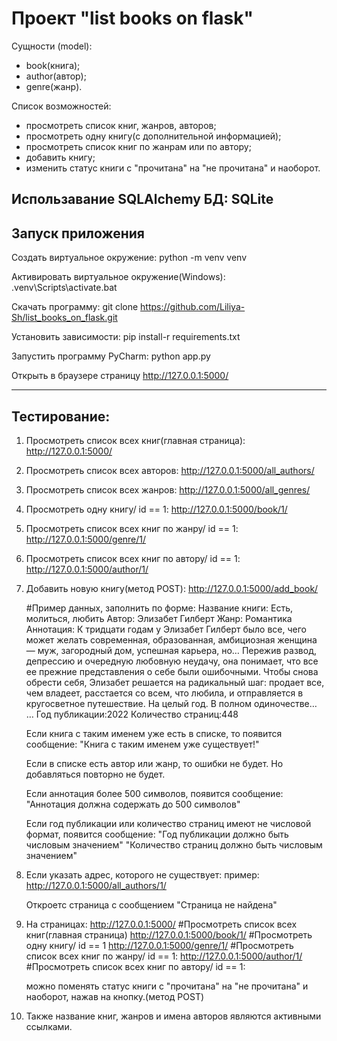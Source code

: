 # Проект "list books on flask"

Сущности (model):
 - book(книга);
 - author(автор);
 - genre(жанр).

Список возможностей:
- просмотреть список книг, жанров, авторов;
- просмотреть одну книгу(с дополнительной информацией);
- просмотреть список книг по жанрам или по автору;
- добавить книгу;
- изменить статус книги с "прочитана" на "не прочитана" и наоборот.

Использавание SQLAlchemy
БД: SQLite 
----------------------------------------------------------------------

## Запуск приложения

Создать виртуальное окружение:
    python -m venv venv

Активировать виртуальное окружение(Windows):
    .venv\Scripts\activate.bat

Скачать программу:
    git clone https://github.com/Liliya-Sh/list_books_on_flask.git

Установить зависимости:
    pip install-r requirements.txt

Запустить программу PyCharm:
    python app.py

Открыть в браузере страницу http://127.0.0.1:5000/
______________________________________________________________________

## Тестирование:

1. Просмотреть список всех книг(главная страница):
    http://127.0.0.1:5000/

2. Просмотреть список всех авторов:
    http://127.0.0.1:5000/all_authors/

3. Просмотреть список всех жанров:
    http://127.0.0.1:5000/all_genres/

4. Просмотреть одну книгу/ id == 1:
   http://127.0.0.1:5000/book/1/

5. Просмотреть список всех книг по жанру/ id == 1:
    http://127.0.0.1:5000/genre/1/

6. Просмотреть список всех книг по автору/ id == 1:
    http://127.0.0.1:5000/author/1/

7. Добавить новую книгу(метод POST):
    http://127.0.0.1:5000/add_book/
    
    #Пример данных, заполнить по форме:
        Название книги: Есть, молиться, любить
        Автор: Элизабет Гилберт
        Жанр: Романтика
        Аннотация: К тридцати годам у Элизабет Гилберт было все, чего может желать современная, 
                  образованная, амбициозная женщина — муж, загородный дом, успешная карьера, но… 
                  Пережив развод, депрессию и очередную любовную неудачу, она понимает, что все 
                  ее прежние представления о себе были ошибочными. Чтобы снова обрести себя, Элизабет 
                  решается на радикальный шаг: продает все, чем владеет, расстается со всем, что любила, 
                  и отправляется в кругосветное путешествие. На целый год. В полном одиночестве… … 
        Год публикации:2022
        Количество страниц:448

    Если книга с таким именем уже есть в списке, то появится сообщение:
        "Книга с таким именем уже существует!" 

    Если в списке есть автор или жанр, то ошибки не будет. Но добавляться повторно не будет.

    Если аннотация более 500 символов, появится сообщение:
        "Аннотация должна содержать до 500 символов"

    Если год публикации или количество страниц имеют не числовой формат, появится сообщение:
        "Год публикации должно быть числовым значением"
        "Количество страниц должно быть числовым значением" 

8. Если указать адрес, которого не существует:
    пример: http://127.0.0.1:5000/all_authors/1/
    
    Откроетс страница с сообщением "Страница не найдена"

9. На страницах: http://127.0.0.1:5000/              #Просмотреть список всех книг(главная страница)
                 http://127.0.0.1:5000/book/1/       #Просмотреть одну книгу/ id == 1
                 http://127.0.0.1:5000/genre/1/      #Просмотреть список всех книг по жанру/ id == 1:
                 http://127.0.0.1:5000/author/1/     #Просмотреть список всех книг по автору/ id == 1:

   можно поменять статус книги с "прочитана" на "не прочитана" и наоборот, нажав на кнопку.(метод POST)

10. Также название книг, жанров и имена авторов являются активными ссылками.




